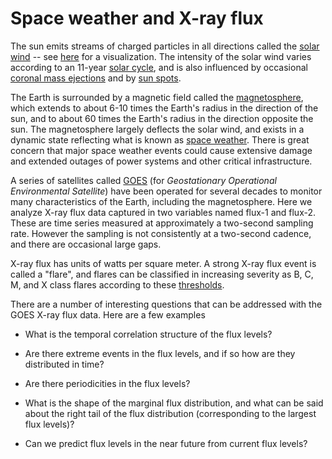 # Space weather and X-ray flux

The sun emits streams of charged particles in all directions called
the [solar wind](https://en.wikipedia.org/wiki/Solar_wind) -- see
[here](https://www.youtube.com/watch?v=GX5FbXX-hks)
for a visualization.  The intensity of the solar wind varies according
to an 11-year [solar
cycle](https://en.wikipedia.org/wiki/Solar_cycle), and is also
influenced by occasional [coronal mass
ejections](https://en.wikipedia.org/wiki/Coronal_mass_ejection) and by
[sun spots](https://en.wikipedia.org/wiki/Sunspot).

The Earth is surrounded by a magnetic field called the
[magnetosphere](https://en.wikipedia.org/wiki/Magnetosphere), which
extends to about 6-10 times the Earth's radius in the direction of the
sun, and to about 60 times the Earth's radius in the direction
opposite the sun.  The magnetosphere largely deflects the solar wind,
and exists in a dynamic state reflecting what is known as [space
weather](https://en.wikipedia.org/wiki/Space_weather).  There is great
concern that major space weather events could cause extensive damage
and extended outages of power systems and other critical
infrastructure.

A series of satellites called
[GOES](https://en.wikipedia.org/wiki/Geostationary_Operational_Environmental_Satellite)
(for *Geostationary Operational Environmental Satellite*) have been
operated for several decades to monitor many characteristics of the
Earth, including the magnetosphere.  Here we analyze X-ray flux data
captured in two variables named flux-1 and flux-2.
These are time series measured at approximately a two-second sampling
rate.  However the sampling is not consistently at a two-second cadence,
and there are occasional large gaps.

X-ray flux has units of watts per square meter. A strong X-ray flux event is
called a "flare", and flares can be classified in increasing severity as
B, C, M, and X class flares according to these [thresholds](http://solar-center.stanford.edu/SID/activities/flare.html#:~:text=Scientists%20classify%20solar%20flares%20according,M9%2C%20and%20X1%20to%20X9.).

There are a number of interesting questions that can be addressed with
the GOES X-ray flux data.  Here are a few examples

* What is the temporal correlation structure of the flux levels?

* Are there extreme events in the flux levels, and if so how are
they distributed in time?

* Are there periodicities in the flux levels?

* What is the shape of the marginal flux distribution, and what can be
said about the right tail of the flux distribution (corresponding to the largest flux levels)?

* Can we predict flux levels in the near future from current flux
  levels?
